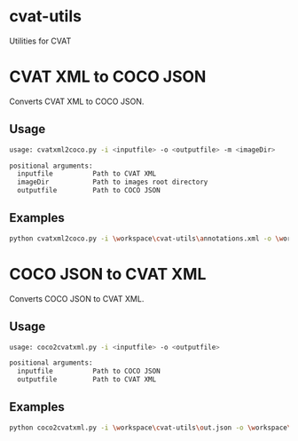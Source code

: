 # cvat-utils
Utilities for CVAT

# CVAT XML to COCO JSON

Converts CVAT XML to COCO JSON.

## Usage

```bash
usage: cvatxml2coco.py -i <inputfile> -o <outputfile> -m <imageDir>

positional arguments:
  inputfile          Path to CVAT XML
  imageDir           Path to images root directory
  outputfile         Path to COCO JSON

```

## Examples

```bash
python cvatxml2coco.py -i \workspace\cvat-utils\annotations.xml -o \workspace\cvat-utils\out.json -m \workspace\cvat-utils\images\
```


# COCO JSON to CVAT XML

Converts COCO JSON to CVAT XML.

## Usage

```bash
usage: coco2cvatxml.py -i <inputfile> -o <outputfile>

positional arguments:
  inputfile          Path to COCO JSON
  outputfile         Path to CVAT XML

```

## Examples

```bash
python coco2cvatxml.py -i \workspace\cvat-utils\out.json -o \workspace\cvat-utils\annotations.xml
```
